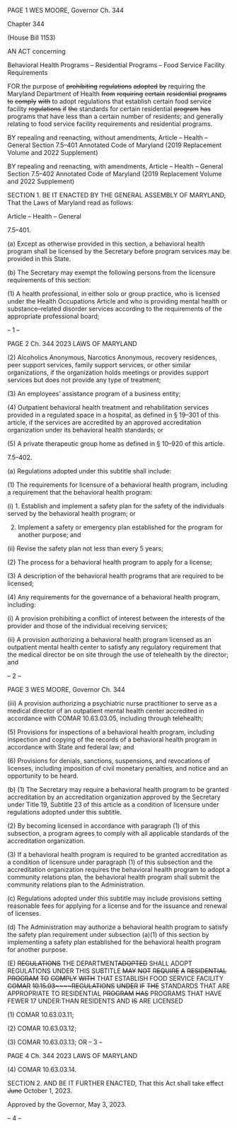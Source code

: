 PAGE 1
WES MOORE, Governor Ch. 344

Chapter 344

(House Bill 1153)

AN ACT concerning

Behavioral Health Programs – Residential Programs – Food Service Facility
Requirements

FOR the purpose of ~~prohibiting~~ ~~regulations~~ ~~adopted~~ ~~by~~ requiring the Maryland
Department of Health ~~from~~ ~~requiring~~ ~~certain~~ ~~residential~~ ~~programs~~ ~~to~~ ~~comply~~ ~~with~~
to adopt regulations that establish certain food service facility ~~regulations~~ ~~if~~ ~~the~~
standards for certain residential ~~program~~ ~~has~~ programs that have less than a
certain number of residents; and generally relating to food service facility
requirements and residential programs.

BY repealing and reenacting, without amendments,
Article – Health – General
Section 7.5–401
Annotated Code of Maryland
(2019 Replacement Volume and 2022 Supplement)

BY repealing and reenacting, with amendments,
Article – Health – General
Section 7.5–402
Annotated Code of Maryland
(2019 Replacement Volume and 2022 Supplement)

SECTION 1. BE IT ENACTED BY THE GENERAL ASSEMBLY OF MARYLAND,
That the Laws of Maryland read as follows:

Article – Health – General

7.5–401.

(a) Except as otherwise provided in this section, a behavioral health program
shall be licensed by the Secretary before program services may be provided in this State.

(b) The Secretary may exempt the following persons from the licensure
requirements of this section:

(1) A health professional, in either solo or group practice, who is licensed
under the Health Occupations Article and who is providing mental health or
substance–related disorder services according to the requirements of the appropriate
professional board;

– 1 –

PAGE 2
Ch. 344 2023 LAWS OF MARYLAND

(2) Alcoholics Anonymous, Narcotics Anonymous, recovery residences,
peer support services, family support services, or other similar organizations, if the
organization holds meetings or provides support services but does not provide any type of
treatment;

(3) An employees’ assistance program of a business entity;

(4) Outpatient behavioral health treatment and rehabilitation services
provided in a regulated space in a hospital, as defined in § 19–301 of this article, if the
services are accredited by an approved accreditation organization under its behavioral
health standards; or

(5) A private therapeutic group home as defined in § 10–920 of this
article.

7.5–402.

(a) Regulations adopted under this subtitle shall include:

(1) The requirements for licensure of a behavioral health program,
including a requirement that the behavioral health program:

(i) 1. Establish and implement a safety plan for the safety of
the individuals served by the behavioral health program; or

2. Implement a safety or emergency plan established for the
program for another purpose; and

(ii) Revise the safety plan not less than every 5 years;

(2) The process for a behavioral health program to apply for a license;

(3) A description of the behavioral health programs that are required to
be licensed;

(4) Any requirements for the governance of a behavioral health program,
including:

(i) A provision prohibiting a conflict of interest between the
interests of the provider and those of the individual receiving services;

(ii) A provision authorizing a behavioral health program licensed as
an outpatient mental health center to satisfy any regulatory requirement that the
medical director be on site through the use of telehealth by the director; and

– 2 –

PAGE 3
WES MOORE, Governor Ch. 344

(iii) A provision authorizing a psychiatric nurse practitioner to serve
as a medical director of an outpatient mental health center accredited in accordance with
COMAR 10.63.03.05, including through telehealth;

(5) Provisions for inspections of a behavioral health program, including
inspection and copying of the records of a behavioral health program in accordance with
State and federal law; and

(6) Provisions for denials, sanctions, suspensions, and revocations of
licenses, including imposition of civil monetary penalties, and notice and an opportunity
to be heard.

(b) (1) The Secretary may require a behavioral health program to be granted
accreditation by an accreditation organization approved by the Secretary under Title 19,
Subtitle 23 of this article as a condition of licensure under regulations adopted under this
subtitle.

(2) By becoming licensed in accordance with paragraph (1) of this
subsection, a program agrees to comply with all applicable standards of the accreditation
organization.

(3) If a behavioral health program is required to be granted accreditation
as a condition of licensure under paragraph (1) of this subsection and the accreditation
organization requires the behavioral health program to adopt a community relations plan,
the behavioral health program shall submit the community relations plan to the
Administration.

(c) Regulations adopted under this subtitle may include provisions setting
reasonable fees for applying for a license and for the issuance and renewal of licenses.

(d) The Administration may authorize a behavioral health program to satisfy
the safety plan requirement under subsection (a)(1) of this section by implementing a
safety plan established for the behavioral health program for another purpose.

(E) ~~REGULATIONS~~ THE DEPARTMENT~~ADOPTED~~ SHALL ADOPT
REGULATIONS UNDER THIS SUBTITLE ~~MAY~~ ~~NOT~~ ~~REQUIRE~~ ~~A~~ ~~RESIDENTIAL~~
~~PROGRAM~~ ~~TO~~ ~~COMPLY~~ ~~WITH~~ THAT ESTABLISH FOOD SERVICE FACILITY
~~COMAR~~ ~~10.15.03~~~~REGULATIONS~~ ~~UNDER~~ ~~IF~~ ~~THE~~ STANDARDS THAT ARE
APPROPRIATE TO RESIDENTIAL ~~PROGRAM~~ ~~HAS~~ PROGRAMS THAT HAVE FEWER
17 UNDER:THAN RESIDENTS AND ~~IS~~ ARE LICENSED

(1) COMAR 10.63.03.11;

(2) COMAR 10.63.03.12;

(3) COMAR 10.63.03.13; OR
– 3 –

PAGE 4
Ch. 344 2023 LAWS OF MARYLAND

(4) COMAR 10.63.03.14.

SECTION 2. AND BE IT FURTHER ENACTED, That this Act shall take effect
~~June~~ October 1, 2023.

Approved by the Governor, May 3, 2023.

– 4 –